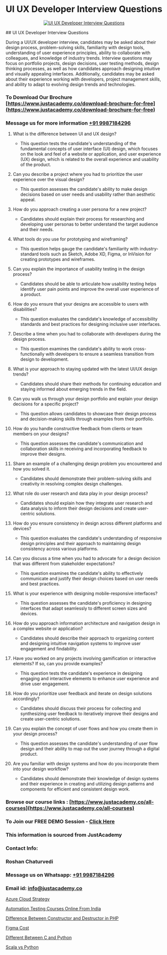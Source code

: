# UI UX Developer Interview Questions

<p align="center">
  <a href="https://justacademy.co/all-courses">
    <img src="https://ibb.co/CngWr2j" alt="UI UX Developer Interview Questions">
  </a>
</p>
## UI UX Developer Interview Questions

During a UI/UX developer interview, candidates may be asked about their design process, problem-solving skills, familiarity with design tools, understanding of user experience principles, ability to collaborate with colleagues, and knowledge of industry trends. Interview questions may focus on portfolio projects, design decisions, user testing methods, design thinking processes, as well as how candidates approach designing intuitive and visually appealing interfaces. Additionally, candidates may be asked about their experience working with developers, project management skills, and ability to adapt to evolving design trends and technologies.
### To Download Our Brochure [https://www.justacademy.co/download-brochure-for-free](https://www.justacademy.co/download-brochure-for-free)
### Message us for more information [+91 9987184296](https://api.whatsapp.com/send?phone=919987184296)
1) What is the difference between UI and UX design?
   - This question tests the candidate's understanding of the fundamental concepts of user interface (UI) design, which focuses on the look and feel of a website or application, and user experience (UX) design, which is related to the overall experience and usability of the product.

2) Can you describe a project where you had to prioritize the user experience over the visual design?
   - This question assesses the candidate's ability to make design decisions based on user needs and usability rather than aesthetic appeal.

3) How do you approach creating a user persona for a new project?
   - Candidates should explain their process for researching and developing user personas to better understand the target audience and their needs.

4) What tools do you use for prototyping and wireframing?
   - This question helps gauge the candidate's familiarity with industry-standard tools such as Sketch, Adobe XD, Figma, or InVision for creating prototypes and wireframes.

5) Can you explain the importance of usability testing in the design process?
   - Candidates should be able to articulate how usability testing helps identify user pain points and improve the overall user experience of a product.

6) How do you ensure that your designs are accessible to users with disabilities?
   - This question evaluates the candidate's knowledge of accessibility standards and best practices for designing inclusive user interfaces.

7) Describe a time when you had to collaborate with developers during the design process.
   - This question examines the candidate's ability to work cross-functionally with developers to ensure a seamless transition from design to development.

8) What is your approach to staying updated with the latest UI/UX design trends?
   - Candidates should share their methods for continuing education and staying informed about emerging trends in the field.

9) Can you walk us through your design portfolio and explain your design decisions for a specific project?
   - This question allows candidates to showcase their design process and decision-making skills through examples from their portfolio.

10) How do you handle constructive feedback from clients or team members on your designs?
    - This question assesses the candidate's communication and collaboration skills in receiving and incorporating feedback to improve their designs.

11) Share an example of a challenging design problem you encountered and how you solved it.
    - Candidates should demonstrate their problem-solving skills and creativity in resolving complex design challenges.

12) What role do user research and data play in your design process?
    - Candidates should explain how they integrate user research and data analysis to inform their design decisions and create user-centric solutions.

13) How do you ensure consistency in design across different platforms and devices?
    - This question evaluates the candidate's understanding of responsive design principles and their approach to maintaining design consistency across various platforms.

14) Can you discuss a time when you had to advocate for a design decision that was different from stakeholder expectations?
    - This question examines the candidate's ability to effectively communicate and justify their design choices based on user needs and best practices.

15) What is your experience with designing mobile-responsive interfaces?
    - This question assesses the candidate's proficiency in designing interfaces that adapt seamlessly to different screen sizes and devices.

16) How do you approach information architecture and navigation design in a complex website or application?
    - Candidates should describe their approach to organizing content and designing intuitive navigation systems to improve user engagement and findability.

17) Have you worked on any projects involving gamification or interactive elements? If so, can you provide examples?
    - This question tests the candidate's experience in designing engaging and interactive elements to enhance user experience and drive user engagement.

18) How do you prioritize user feedback and iterate on design solutions accordingly?
    - Candidates should discuss their process for collecting and synthesizing user feedback to iteratively improve their designs and create user-centric solutions.

19) Can you explain the concept of user flows and how you create them in your design process?
    - This question assesses the candidate's understanding of user flow design and their ability to map out the user journey through a digital product.

20) Are you familiar with design systems and how do you incorporate them into your design workflow?
    - Candidates should demonstrate their knowledge of design systems and their experience in creating and utilizing design patterns and components for efficient and consistent design work.

### Browse our course links : [https://www.justacademy.co/all-courses](https://www.justacademy.co/all-courses) 
### To Join our FREE DEMO Session - [Click Here](https://www.justacademy.co/register-for-course-demo)


### This information is sourced from JustAcademy
### Contact Info:
### Roshan Chaturvedi
### Message us on Whatsapp: [+91 9987184296](https://api.whatsapp.com/send?phone=919987184296)
### Email id: [info@justacademy.co](mailto:info@justacademy.co)
                
[Azure Cloud Strategy](https://www.linkedin.com/pulse/azure-cloud-strategy-justacademy-delhi-brjpc?trackingId=uB591wPEfTdOGtlqtEmSUQ%3D%3D&lipi=urn%3Ali%3Apage%3Ad_flagship3_company_admin%3BiK8uaYXISG24DaU4tVx5cA%3D%3D)

[Automation Testing Courses Online From India](https://www.linkedin.com/pulse/automation-testing-courses-online-from-india-justacademy-belfast-6nkte?trackingId=EzrLz5fTnTkN5kva7ieeHQ%3D%3D&lipi=urn%3Ali%3Apage%3Ad_flagship3_company_admin%3BFA4F38QVSYi3Nnx%2BGyQhoA%3D%3D)

[Difference Between Constructor and Destructor in PHP](https://medium.com/@abhidnya.1068/difference-between-constructor-and-destructor-in-php-78a9ef70818c)

[Figma Cost](https://medium.com/@surajvaishnav5015/figma-cost-3b44b332848e)

[Different Between C and Python](https://justacademyin.github.io/justacademy/different-between-c-and-python)

[Scala vs Python](https://justacademyin.github.io/justacademy/scala-vs-python)

